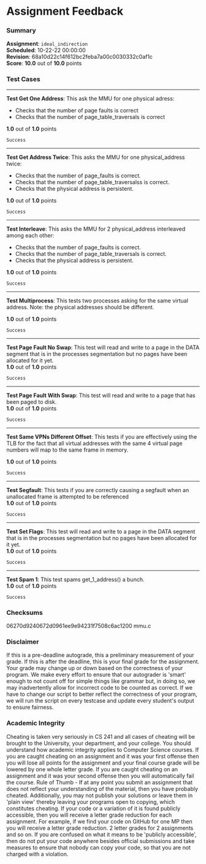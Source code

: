# Assignment Feedback

### Summary

**Assignment**: `ideal_indirection`  
**Scheduled**: 10-22-22 00:00:00  
**Revision**: 68a10d22c14f612bc2feba7a00c0030332c0af1c  
**Score**: **10.0** out of **10.0** points

### Test Cases
---

**Test Get One Address**: This ask the MMU for one physical adress:
- Checks that the number of page faults is correct
- Checks that the number of page_table_traversals is correct
  
**1.0** out of **1.0** points
```
Success
```
---

**Test Get Address Twice**: This asks the MMU for one physical_address twice:
- Checks that the number of page_faults is correct.
- Checks that the number of page_table_traversalss is correct.
- Checks that the physical address is persistent.
  
**1.0** out of **1.0** points
```
Success
```
---

**Test Interleave**: This asks the MMU for 2 physical_address interleaved among each other:
- Checks that the number of page_faults is correct.
- Checks that the number of page_table_traversals is correct.
- Checks that the physical address is persistent.
  
**1.0** out of **1.0** points
```
Success
```
---

**Test Multiprocess**: This tests two processes asking for the same virtual address.
Note: the physical addresses should be different.
  
**1.0** out of **1.0** points
```
Success
```
---

**Test Page Fault No Swap**: This test will read and write to a page in the DATA segment that is in the processes segmentation but no pages have been allocated for it yet.  
**1.0** out of **1.0** points
```
Success
```
---

**Test Page Fault With Swap**: This test will read and write to a page that has been paged to disk.  
**1.0** out of **1.0** points
```
Success
```
---

**Test Same VPNs Different Offset**: This tests if you are effectively using the TLB for the fact that
all virtual addresses with the same 4 virtual page numbers will map to the same frame in memory.
  
**1.0** out of **1.0** points
```
Success
```
---

**Test Segfault**: This tests if you are correctly causing a segfault when an unallocated frame is attempted to be referenced  
**1.0** out of **1.0** points
```
Success
```
---

**Test Set Flags**: This test will read and write to a page in the DATA segment that is in the processes segmentation but no pages have been allocated for it yet.  
**1.0** out of **1.0** points
```
Success
```
---

**Test Spam 1**: This test spams get_1_address() a bunch.  
**1.0** out of **1.0** points
```
Success
```
### Checksums

06270d9240672d0961ee9e94231f7508c6ac1200 mmu.c


### Disclaimer
If this is a pre-deadline autograde, this a preliminary measurement of your grade.
If this is after the deadline, this is your final grade for the assignment.
Your grade may change up or down based on the correctness of your program.
We make every effort to ensure that our autograder is 'smart' enough to not count off
for simple things like grammar but, in doing so, we may inadvertently allow for
incorrect code to be counted as correct.
If we have to change our script to better reflect the correctness of your program,
we will run the script on every testcase and update every student's output to ensure fairness.



### Academic Integrity
Cheating is taken very seriously in CS 241 and all cases of cheating will be brought to the University, your department, and your college.
You should understand how academic integrity applies to Computer Science courses.
If you are caught cheating on an assignment and it was your first offense then you will lose all points for the assignment and your final course
grade will be lowered by one whole letter grade. If you are caught cheating on an assignment and it was your second offense then you will automatically fail the course.
Rule of Thumb - If at any point you submit an assignment that does not reflect your understanding of the material, then you have probably cheated.
Additionally, you may not publish your solutions or leave them in 'plain view' thereby leaving your programs open to copying, which constitutes cheating.
If your code or a variation of it is found publicly accessible, then you will receive a letter grade reduction for each assignment.
For example, if we find your code on GitHub for one MP then you will receive a letter grade reduction. 2 letter grades for 2 assignments and so on.
If you are confused on what it means to be 'publicly accessible', then do not put your code anywhere besides official submissions and take measures
to ensure that nobody can copy your code, so that you are not charged with a violation.


